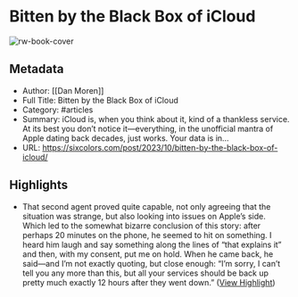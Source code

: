 # Bitten by the Black Box of iCloud

![rw-book-cover](https://149426355.v2.pressablecdn.com/wp-content/uploads/2023/10/icloud-error.jpg)

## Metadata
- Author: [[Dan Moren]]
- Full Title: Bitten by the Black Box of iCloud
- Category: #articles
- Summary: iCloud is, when you think about it, kind of a thankless service. At its best you don’t notice it—everything, in the unofficial mantra of Apple dating back decades, just works. Your data is in…
- URL: https://sixcolors.com/post/2023/10/bitten-by-the-black-box-of-icloud/

## Highlights
- That second agent proved quite capable, not only agreeing that the situation was strange, but also looking into issues on Apple’s side. Which led to the somewhat bizarre conclusion of this story: after perhaps 20 minutes on the phone, he seemed to hit on something. I heard him laugh and say something along the lines of “that explains it” and then, with my consent, put me on hold. When he came back, he said—and I’m not exactly quoting, but close enough: “I’m sorry, I can’t tell you any more than this, but all your services should be back up pretty much exactly 12 hours after they went down.” ([View Highlight](https://read.readwise.io/read/01hcjbfw8e71kxwzq6b26t47xe))
